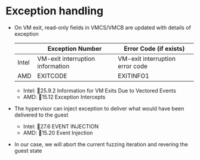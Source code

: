 # Exception handling
- On VM exit, read-only fields in VMCS/VMCB are updated with details of exception

  |       | Exception Number                 | Error Code (if exists)          |
  | ----- | -------------------------------- | ------------------------------- |
  | Intel | VM-exit interruption information | VM-exit interruption error code |
  | AMD   | EXITCODE                         | EXITINFO1                       |

  - Intel: 📖25.9.2 Information for VM Exits Due to Vectored Events
  - AMD: 📖15.12 Exception Intercepts
- The hypervisor can inject exception to deliver what would have been delivered to the guest
  - Intel: 📖27.6 EVENT INJECTION
  - AMD: 📖15.20 Event Injection
- In our case, we will abort the current fuzzing iteration and revering the guest state
